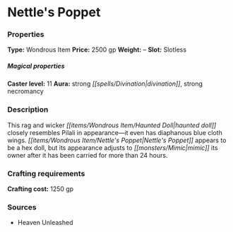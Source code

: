 ﻿---
Title: "Nettle's Poppet"
Type: "Wondrous Item"
Price: "2500 gp"
Weight: "–"
Slot: "Slotless"
Caster level: "11"
Aura: "strong divination, strong necromancy"
Description: |
  "This rag and wicker _haunted doll_ closely resembles Pilali in appearance—it even has diaphanous blue cloth wings. Nettle's Poppet appears to be a _hex doll_, but its appearance adjusts to mimic its owner after it has been carried for more than 24 hours."
Crafting cost: "1250 gp"
Sources: "['Heaven Unleashed']"
---

# Nettle's Poppet

### Properties

**Type:** Wondrous Item **Price:** 2500 gp **Weight:** – **Slot:** Slotless

##### Magical properties

**Caster level:** 11 **Aura:** strong _[[spells/Divination|divination]]_, strong necromancy

### Description

This rag and wicker _[[items/Wondrous Item/Haunted Doll|haunted doll]]_ closely resembles Pilali in appearance—it even has diaphanous blue cloth wings. _[[items/Wondrous Item/Nettle's Poppet|Nettle's Poppet]]_ appears to be a hex doll, but its appearance adjusts to _[[monsters/Mimic|mimic]]_ its owner after it has been carried for more than 24 hours.

### Crafting requirements

**Crafting cost:** 1250 gp

### Sources

* Heaven Unleashed